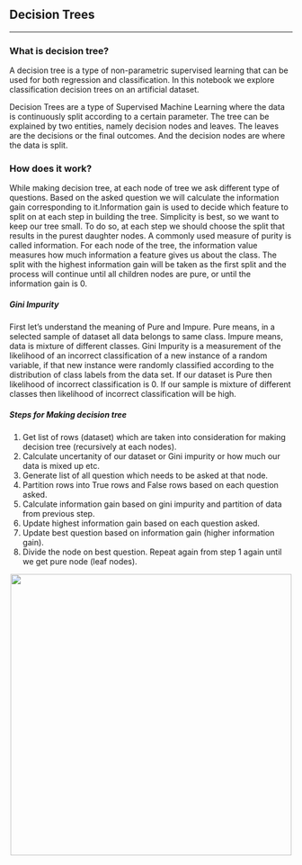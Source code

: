 ## Decision Trees
------------------------
### What is decision tree?   

A decision tree is a type of non-parametric supervised learning that can be used for both regression and classification. In this notebook we explore classification decision trees on an artificial dataset.  

Decision Trees are a type of Supervised Machine Learning where the data is continuously split according to a certain parameter. The tree can be explained by two entities, namely decision nodes and leaves. The leaves are the decisions or the final outcomes. And the decision nodes are where the data is split.  

### How does it work?
While making decision tree, at each node of tree we ask different type of questions. Based on the asked question we will calculate the information gain corresponding to it.Information gain is used to decide which feature to split on at each step in building the tree. Simplicity is best, so we want to keep our tree small. To do so, at each step we should choose the split that results in the purest daughter nodes. A commonly used measure of purity is called information. For each node of the tree, the information value measures how much information a feature gives us about the class. The split with the highest information gain will be taken as the first split and the process will continue until all children nodes are pure, or until the information gain is 0.  

##### Gini Impurity
First let’s understand the meaning of Pure and Impure. Pure means, in a selected sample of dataset all data belongs to same class. Impure means, data is mixture of different classes. Gini Impurity is a measurement of the likelihood of an incorrect classification of a new instance of a random variable, if that new instance were randomly classified according to the distribution of class labels from the data set. If our dataset is Pure then likelihood of incorrect classification is 0. If our sample is mixture of different classes then likelihood of incorrect classification will be high.

##### Steps for Making decision tree
1. Get list of rows (dataset) which are taken into consideration for making decision tree (recursively at each nodes).
2. Calculate uncertanity of our dataset or Gini impurity or how much our data is mixed up etc.
3. Generate list of all question which needs to be asked at that node.
4. Partition rows into True rows and False rows based on each question asked.
5. Calculate information gain based on gini impurity and partition of data from previous step.
6. Update highest information gain based on each question asked.
7. Update best question based on information gain (higher information gain).
8. Divide the node on best question. Repeat again from step 1 again until we get pure node (leaf nodes).  

<p align="center">
  <img src="https://static.javatpoint.com/tutorial/machine-learning/images/decision-tree-classification-algorithm.png" width="500"/> 
</p>
